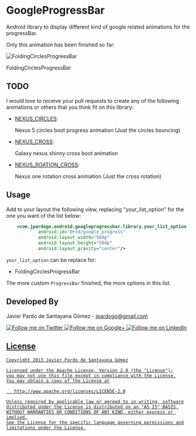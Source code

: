 GoogleProgressBar
===============

Android library to display different kind of google related animations for the progressBar.

Only this animation has been finished so far:

![FoldingCirclesProgressBar][1]

  FoldingCirclesProgressBar

TODO
----


 I would love to receive your pull requests to create any of the following animations or others that you think fit on this library:

 * [NEXUS_CIRCLES](http://ikslawok.free.fr/my_nexus_fr/nexus_5/bootanimation_nexus_5.gif):

    Nexus 5 circles boot progress animation (Just the circles bouncing)

 * [NEXUS_CROSS](http://devfest.gdgthess.org/wp-content/uploads/2013/11/nexus-4-boot-animation.gif):

    Galaxy nexus shinny cross boot animation

 * [NEXUS_ROATION_CROSS](http://deathlyspectator.files.wordpress.com/2012/03/sampleb.gif):

    Nexus one rotation cross animation (Just the cross rotation)

Usage
-----

Add to your layout the following view, replacing "your_list_option" for the one you want of the list below:

```xml
    <com.jpardogo.android.googleprogressbar.library.your_list_option
            android:id="@+id/google_progress"
            android:layout_width="50dp"
            android:layout_height="50dp"
            android:layout_gravity="center"/>
```

`your_list_option` can be replace for:

* FoldingCirclesProgressBar

The more custom `ProgressBar` finished, the more options in this list.

Developed By
------------

Javier Pardo de Santayana Gómez - <jpardogo@gmail.com>

<a href="https://twitter.com/jpardogo">
  <img alt="Follow me on Twitter"
       src="https://raw.github.com/jpardogo/ListBuddies/master/art/ic_twitter.png" />
</a>
<a href="https://plus.google.com/u/0/+JavierPardo/posts">
  <img alt="Follow me on Google+"
       src="https://raw.github.com/jpardogo/ListBuddies/master/art/ic_google+.png" />
</a>
<a href="http://www.linkedin.com/profile/view?id=155395637">
  <img alt="Follow me on LinkedIn"
       src="https://raw.github.com/jpardogo/ListBuddies/master/art/ic_linkedin.png" />

License
-----------

    Copyright 2013 Javier Pardo de Santayana Gómez

    Licensed under the Apache License, Version 2.0 (the "License");
    you may not use this file except in compliance with the License.
    You may obtain a copy of the License at

       http://www.apache.org/licenses/LICENSE-2.0

    Unless required by applicable law or agreed to in writing, software
    distributed under the License is distributed on an "AS IS" BASIS,
    WITHOUT WARRANTIES OR CONDITIONS OF ANY KIND, either express or implied.
    See the License for the specific language governing permissions and
    limitations under the License.

[1]: https://raw.githubusercontent.com/jpardogo/GoogleProgressBar/master/art/GoogleProgressBar.gif
[2]: https://github.com/jpardogo/GoogleProgressBar/blob/master/library/src/main/java/com/jpardogo/android/googleprogressbar/library/GoogleProgressBar.java#L129